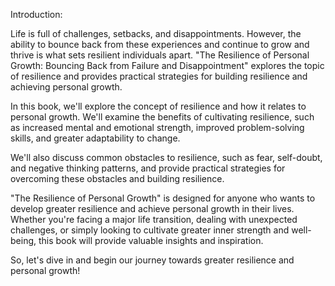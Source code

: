 Introduction:

Life is full of challenges, setbacks, and disappointments. However, the ability to bounce back from these experiences and continue to grow and thrive is what sets resilient individuals apart. "The Resilience of Personal Growth: Bouncing Back from Failure and Disappointment" explores the topic of resilience and provides practical strategies for building resilience and achieving personal growth.

In this book, we'll explore the concept of resilience and how it relates to personal growth. We'll examine the benefits of cultivating resilience, such as increased mental and emotional strength, improved problem-solving skills, and greater adaptability to change.

We'll also discuss common obstacles to resilience, such as fear, self-doubt, and negative thinking patterns, and provide practical strategies for overcoming these obstacles and building resilience.

"The Resilience of Personal Growth" is designed for anyone who wants to develop greater resilience and achieve personal growth in their lives. Whether you're facing a major life transition, dealing with unexpected challenges, or simply looking to cultivate greater inner strength and well-being, this book will provide valuable insights and inspiration.

So, let's dive in and begin our journey towards greater resilience and personal growth!
